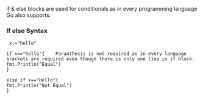 if & else blocks are used for conditionals as in every programming language Go also supports.

### If else Syntax

```
 x:="hello"

if x=="hello"{    Paranthesis is not required as in every language brackets are required even though there is only one line in if block. 
fmt.Println("Equal")
}

else if x=="Hello"{
fmt.Println("Not Equal")
}

```
